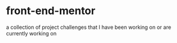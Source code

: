 # front-end-mentor
 a collection of project challenges that I have been working on or are currently working on
